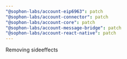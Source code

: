```yaml
---
"@sophon-labs/account-eip6963": patch
"@sophon-labs/account-connector": patch
"@sophon-labs/account-core": patch
"@sophon-labs/account-message-bridge": patch
"@sophon-labs/account-react-native": patch
---
```


Removing sideeffects
